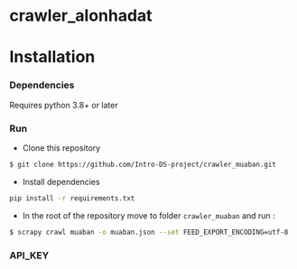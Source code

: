 # crawler_alonhadat
# Installation

### Dependencies
Requires python 3.8+ or later



### Run
- Clone this repository

```bash
$ git clone https://github.com/Intro-DS-project/crawler_muaban.git
```

- Install dependencies
```bash
pip install -r requirements.txt
```

- In the root of the repository move to folder `crawler_muaban` and run : 
```bash
$ scrapy crawl muaban -o muaban.json --set FEED_EXPORT_ENCODING=utf-8
```

### API_KEY 
